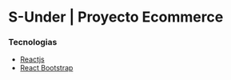 # S-Under | Proyecto Ecommerce 

### Tecnologias
- [Reactjs](https://es.reactjs.org/)
- [React Bootstrap](https://react-bootstrap.github.io/)
